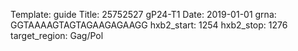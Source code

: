 Template: guide
Title: 25752527 gP24-T1 
Date: 2019-01-01
grna: GGTAAAAGTAGTAGAAGAGAAGG
hxb2_start: 1254
hxb2_stop: 1276
target_region: Gag/Pol
